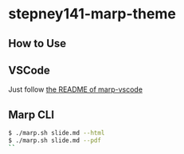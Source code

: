 # stepney141-marp-theme

## How to Use

## VSCode

Just follow [the README of marp-vscode](https://github.com/marp-team/marp-vscode#use-custom-theme-css-%EF%B8%8F)

## Marp CLI

```bash
$ ./marp.sh slide.md --html
$ ./marp.sh slide.md --pdf
``
